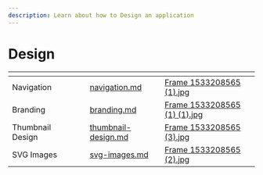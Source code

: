 ```yaml
---
description: Learn about how to Design an application
---
```


# Design

<table data-view="cards"><thead><tr><th></th><th></th><th></th><th data-hidden data-card-target data-type="content-ref"></th><th data-hidden data-card-cover data-type="files"></th></tr></thead><tbody><tr><td>Navigation</td><td></td><td></td><td><a href="navigation.md">navigation.md</a></td><td><a href="../../.gitbook/assets/Frame 1533208565 (1).jpg">Frame 1533208565 (1).jpg</a></td></tr><tr><td>Branding </td><td></td><td></td><td><a href="branding.md">branding.md</a></td><td><a href="../../.gitbook/assets/Frame 1533208565 (1) (1).jpg">Frame 1533208565 (1) (1).jpg</a></td></tr><tr><td>Thumbnail Design</td><td></td><td></td><td><a href="thumbnail-design.md">thumbnail-design.md</a></td><td><a href="../../.gitbook/assets/Frame 1533208565 (3).jpg">Frame 1533208565 (3).jpg</a></td></tr><tr><td>SVG Images</td><td></td><td></td><td><a href="svg-images.md">svg-images.md</a></td><td><a href="../../.gitbook/assets/Frame 1533208565 (2).jpg">Frame 1533208565 (2).jpg</a></td></tr></tbody></table>

